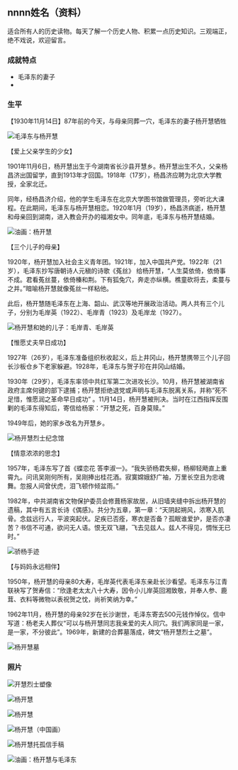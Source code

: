 ## nnnn姓名（资料）

适合所有人的历史读物。每天了解一个历史人物、积累一点历史知识。三观端正，绝不戏说，欢迎留言。  

### 成就特点

- 毛泽东的妻子
- ​


### 生平

【1930年11月14日】87年前的今天，与母亲同葬一穴，毛泽东的妻子杨开慧牺牲

![毛泽东与杨开慧](毛泽东与杨开慧.jpeg)

【爱上父亲学生的少女】

1901年11月6日，杨开慧出生于今湖南省长沙县开慧乡。杨开慧出生不久，父亲杨昌济出国留学，直到1913年才回国。1918年（17岁），杨昌济应聘为北京大学教授，全家北迁。

同年，经杨昌济介绍，他的学生毛泽东在北京大学图书馆做管理员，旁听北大课程。在此期间，毛泽东与杨开慧相恋。1920年1月（19岁），杨昌济病逝，杨开慧和母亲回到湖南，进入教会开办的福湘女中。同年底，毛泽东与杨开慧结婚。

![油画：杨开慧](油画：杨开慧.jpg)

【三个儿子的母亲】

1920年，杨开慧加入社会主义青年团。1921年，加入中国共产党。1922年（21岁），毛泽东抄写唐朝诗人元稹的诗歌《菟丝》 给杨开慧，“人生莫依倚，依倚事不成。君看菟丝蔓，依倚榛和荆。下有狐兔穴，奔走亦纵横。樵童砍将去，柔蔓与之并。”暗喻杨开慧就像菟丝一样粘他。

此后，杨开慧随毛泽东在上海、韶山、武汉等地开展政治活动。两人共有三个儿子，分别为毛岸英（1922）、毛岸青（1923）及毛岸龙（1927）。

![杨开慧和她的儿子：毛岸青、毛岸英](杨开慧和她的儿子：毛岸青、毛岸英.jpg)

【惟愿丈夫早日成功】

1927年（26岁），毛泽东准备组织秋收起义，后上井冈山，杨开慧携带三个儿子回长沙板仓乡下老家躲避。1928年，毛泽东与贺子珍在井冈山结婚。

1930年（29岁），毛泽东率领中共红军第二次进攻长沙。10月，杨开慧被湖南省政府主席何键的部下逮捕；杨开慧拒绝退党或声明与毛泽东脱离关系，并称“死不足惜，惟愿润之革命早日成功” 。11月14日，杨开慧被刑决。当时在江西指挥反围剿的毛泽东得知后，寄信给杨家：“开慧之死，百身莫赎。”

1949年后，她的家乡改名为开慧乡。

![杨开慧烈士纪念馆](杨开慧烈士纪念馆.jpg)



【情意浓浓的思念】

1957年，毛泽东写了首《蝶恋花 答李淑一》。“我失骄杨君失柳，杨柳轻飏直上重霄九。问讯吴刚何所有，吴刚捧出桂花酒。寂寞嫦娥舒广袖，万里长空且为忠魂舞。忽报人间曾伏虎，泪飞顿作倾盆雨。”

1982年，中共湖南省文物保护委员会修葺杨家故居，从旧墙夹缝中拆出杨开慧的遗稿，其中有五言长诗《偶感》。共分为五章，第一章：“天阴起朔风，浓寒入肌骨。念兹远行人，平波突起伏。足疾已否痊，寒衣是否备？孤眠谁爱护，是否亦凄苦？书信不可通，欲问无人语。恨无双飞翮，飞去见兹人。兹人不得见，惆怅无已时。” 

![骄杨手迹](骄杨手迹.jpeg)

【与妈妈永远相伴】

1950年，杨开慧的母亲80大寿，毛岸英代表毛泽东亲赴长沙看望。毛泽东与江青联袂写了贺寿信：“欣逢老太太八十大寿，因令小儿岸英回湘致敬，并奉人参、鹿茸、衣料等微物以表祝贺之忱，尚祈笑纳为幸。”

1962年11月，杨开慧的母亲92岁在长沙谢世，毛泽东寄去500元钱作悼仪。信中写道：杨老夫人葬仪“可以与杨开慧同志我亲爱的夫人同穴。我们两家同是一家，是一家，不分彼此”。1969年，新建的合葬墓落成，碑文“杨开慧烈士之墓”。

![杨开慧墓](杨开慧墓.jpg)

### 照片



![开慧烈士塑像](开慧烈士塑像.jpg)



![杨开慧](杨开慧.jpeg)

![杨开慧](杨开慧.jpg)

![杨开慧（中国画）](杨开慧（中国画）.jpg)







![杨开慧托孤信手稿](杨开慧托孤信手稿.jpg)



![油画：杨开慧与毛泽东](油画：杨开慧与毛泽东.jpg)
